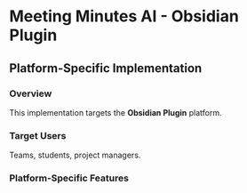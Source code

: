 # Meeting Minutes AI - Obsidian Plugin

## Platform-Specific Implementation

### Overview
This implementation targets the **Obsidian Plugin** platform.

### Target Users
Teams, students, project managers.

### Platform-Specific Features
